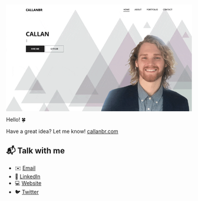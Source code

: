 <a href="https://www.callanbr.com" target="_blank"><img src="./callanbr.gif" align="center" alt="portfolio" width="800" height="auto"></a>

<!-- [![Hello 🍀](https://i.imgur.com/qEAHrpP.gif)][1] -->

Hello! 🍀

Have a great idea? Let me know! [callanbr.com][1]

## 📬 Talk with me

  - ✉️ [Email][3]
  - 🏢 [LinkedIn][2]
  - 💻 [Website][1]
  - 🐦 [Twitter][4]

[1]: https://www.callanbr.com
[2]: https://www.linkedin.com/in/callanbr
[3]: mailto:callanbrg@gmail.com
[4]: https://twitter.com/Chrisallanb
